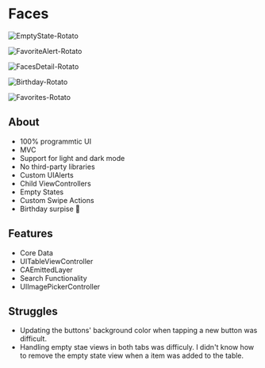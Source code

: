 # Faces

![EmptyState-Rotato](https://user-images.githubusercontent.com/61842505/165658940-d13e399a-301a-4460-8c86-94cbc2b97d24.png)

![FavoriteAlert-Rotato](https://user-images.githubusercontent.com/61842505/165658951-cf9c4652-e975-49bf-84b3-31389ac90c3c.png)

![FacesDetail-Rotato](https://user-images.githubusercontent.com/61842505/165660140-0ad4ca4c-9f4d-42e5-b59b-dff558c2712f.png)

![Birthday-Rotato](https://user-images.githubusercontent.com/61842505/165660158-46a14b49-9063-4024-8317-a18ddd3a5226.png)

![Favorites-Rotato](https://user-images.githubusercontent.com/61842505/165660490-31bf72d5-c120-42e6-ae4b-ffd1f2363977.png)

## About
- 100% programmtic UI
- MVC
- Support for light and dark mode
- No third-party libraries
- Custom UIAlerts
- Child ViewControllers
- Empty States
- Custom Swipe Actions
- Birthday surpise 👀

## Features
- Core Data
- UITableViewController
- CAEmittedLayer
- Search Functionality
- UIImagePickerController

## Struggles
- Updating the buttons' background color when tapping a new button was difficult.
- Handling empty stae views in both tabs was difficuly. I didn't know how to remove the empty state view when a item was added to the table. 
